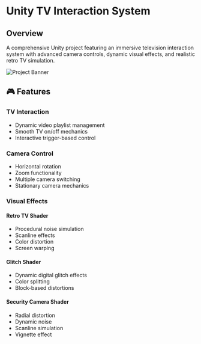 # Unity TV Interaction System

## Overview
A comprehensive Unity project featuring an immersive television interaction system with advanced camera controls, dynamic visual effects, and realistic retro TV simulation.

![Project Banner](https://github.com/user-attachments/assets/0a1a0e2e-0f3d-4b26-a0a2-c50aab62bd4a)


## 🎮 Features

### TV Interaction
- Dynamic video playlist management
- Smooth TV on/off mechanics
- Interactive trigger-based control


### Camera Control
- Horizontal rotation
- Zoom functionality
- Multiple camera switching
- Stationary camera mechanics

### Visual Effects
#### Retro TV Shader
- Procedural noise simulation
- Scanline effects
- Color distortion
- Screen warping

#### Glitch Shader
- Dynamic digital glitch effects
- Color splitting
- Block-based distortions

#### Security Camera Shader
- Radial distortion
- Dynamic noise
- Scanline simulation
- Vignette effect


